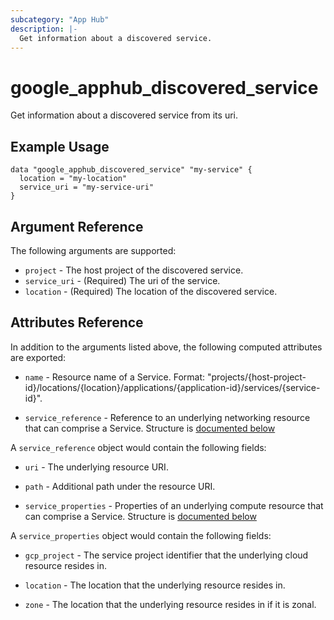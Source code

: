 ```yaml
---
subcategory: "App Hub"
description: |-
  Get information about a discovered service.
---
```


# google\_apphub\_discovered_service

Get information about a discovered service from its uri.


## Example Usage


```hcl
data "google_apphub_discovered_service" "my-service" {
  location = "my-location"
  service_uri = "my-service-uri"
}
```

## Argument Reference

The following arguments are supported:

* `project` - The host project of the discovered service.
* `service_uri` - (Required) The uri of the service.
* `location` - (Required) The location of the discovered service.

## Attributes Reference

In addition to the arguments listed above, the following computed attributes are exported:

* `name` - Resource name of a Service. Format: "projects/{host-project-id}/locations/{location}/applications/{application-id}/services/{service-id}".

* `service_reference` - Reference to an underlying networking resource that can comprise a Service. Structure is [documented below](#nested_service_reference)

<a name="nested_service_reference"></a>A `service_reference` object would contain the following fields:

* `uri` - The underlying resource URI.

* `path` - Additional path under the resource URI.

* `service_properties` - Properties of an underlying compute resource that can comprise a Service. Structure is [documented below](#nested_service_properties)

<a name="nested_service_properties"></a>A `service_properties` object would contain the following fields:

* `gcp_project` - The service project identifier that the underlying cloud resource resides in.

* `location` - The location that the underlying resource resides in.

* `zone` - The location that the underlying resource resides in if it is zonal.
